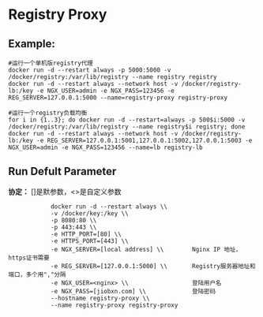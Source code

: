 Registry Proxy
===

## Example:

    #运行一个单机版registry代理
    docker run -d --restart always -p 5000:5000 -v /docker/registry:/var/lib/registry --name registry registry
    docker run -d --restart always --network host -v /docker/registry-lb:/key -e NGX_USER=admin -e NGX_PASS=123456 -e REG_SERVER=127.0.0.1:5000 --name=registry-proxy registry-proxy

    #运行一个registry负载均衡
    for i in {1..3}; do docker run -d --restart=always -p 500$i:5000 -v /docker/registry:/var/lib/registry --name registry$i registry; done
    docker run -d --restart always --network host -v /docker/registry-lb:/key -e REG_SERVER=127.0.0.1:5001,127.0.0.1:5002,127.0.0.1:5003 -e NGX_USER=admin -e NGX_PASS=123456 --name=lb registry-lb

## Run Defult Parameter
**协定：** []是默参数，<>是自定义参数

				docker run -d --restart always \\
				-v /docker/key:/key \\
				-p 8080:80 \\
				-p 443:443 \\
				-e HTTP_PORT=[80] \\
				-e HTTPS_PORT=[443] \\
				-e NGX_SERVER=[local address] \\        Nginx IP 地址，https证书需要
				-e REG_SERVER=[127.0.0.1:5000] \\       Registry服务器地址和端口，多个用","分隔
				-e NGX_USER=<nginx> \\                  登陆用户名
				-e NGX_PASS=[jiobxn.com] \\             登陆密码
				--hostname registry-proxy \\
				--name registry-proxy registry-proxy
